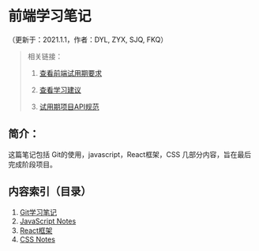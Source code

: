 # 前端学习笔记

（更新于：2021.1.1，作者：DYL, ZYX, SJQ, FKQ）

> 相关链接：
>
> 1. [查看前端试用期要求](../README.md)
>
> 2. [查看学习建议](../Guidance/index.md)
>
> 3. [试用期项目API规范](https://github.com/TeaBreak-Tech/APIdoc/blob/main/Probation/index.md)

## 简介：

这篇笔记包括 Git的使用，javascript，React框架，CSS 几部分内容，旨在最后完成阶段项目。


## 内容索引（目录）

1. [Git学习笔记](./Git/index.md)
2. [JavaScript Notes](./JavaScript/index.md)
3. [React框架](./React/index.md)
4. [CSS Notes](./CSS/index.md)
